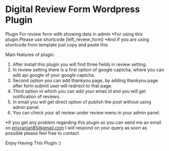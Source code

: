 # Digital Review Form Wordpress Plugin
Plugin For review form with showing data in admin
*For using this plugin.Please use shortcode [left_review_form]
*And if you are using shortcode from template just copy and paste this <?php echo do_shortcode('[left_review_form]'); ?>

Main features of plugin.
1) After install this plugin you will find three fields in review setting.
2) In review setting there is a first option of google captcha, where you can add api google of your google captcha.
3) Second option you can add thankyou page, by adding thankyou page after form submit user will redirect to that page.
4) Third option in which you can add your email id and you will get notification of reviews.
5) In email you will get direct option of publish the post without using admin panel.
6) You can check your all review under review menu in your admin panel.

*If you get any problem regarding this plugin so you can send me an email on priyranjan85@gmail.com I will respond on your query as soon as possible please feel free to contact.

Enjoy Having This Plugin :)
